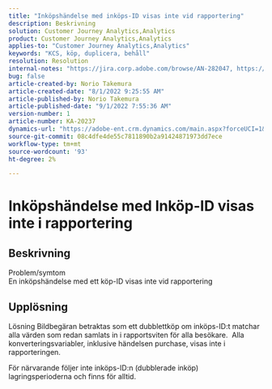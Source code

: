 ```yaml
---
title: "Inköpshändelse med inköps-ID visas inte vid rapportering"
description: Beskrivning
solution: Customer Journey Analytics,Analytics
product: Customer Journey Analytics,Analytics
applies-to: "Customer Journey Analytics,Analytics"
keywords: "KCS, köp, duplicera, behåll"
resolution: Resolution
internal-notes: "https://jira.corp.adobe.com/browse/AN-282047, https://jira.corp.adobe.com/browse/AN-287475"
bug: false
article-created-by: Norio Takemura
article-created-date: "8/1/2022 9:25:55 AM"
article-published-by: Norio Takemura
article-published-date: "9/1/2022 7:55:36 AM"
version-number: 1
article-number: KA-20237
dynamics-url: "https://adobe-ent.crm.dynamics.com/main.aspx?forceUCI=1&pagetype=entityrecord&etn=knowledgearticle&id=f8636eed-7b11-ed11-b83d-0022480862c6"
source-git-commit: 08c4dfe4de55c7811890b2a91424871973dd7ece
workflow-type: tm+mt
source-wordcount: '93'
ht-degree: 2%

---
```


# Inköpshändelse med Inköp-ID visas inte i rapportering

## Beskrivning

Problem/symtom
<br>En inköpshändelse med ett köp-ID visas inte vid rapportering


## Upplösning


Lösning Bildbegäran betraktas som ett dubblettköp om inköps-ID:t matchar alla värden som redan samlats in i rapportsviten för alla besökare.  Alla konverteringsvariabler, inklusive händelsen purchase, visas inte i rapporteringen.

För närvarande följer inte inköps-ID:n (dubblerade inköp) lagringsperioderna och finns för alltid.
